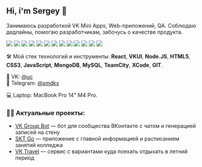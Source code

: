 ## Hi, i'm Sergey 👋

Занимаюсь разработкой VK Mini Apps, Web-приложений, QA. Соблюдаю дедлайны, помогаю разработчикам, забочусь о качестве продукта.

<img src="https://img.shields.io/badge/React-61DAFB?style=for-the-badge&logo=React&logoColor=black"/> <img src="https://img.shields.io/badge/VKUI-0077FF?style=for-the-badge&logo=VK&logoColor=white"/> <img src="https://img.shields.io/badge/Node.js-339933?style=for-the-badge&logo=Node.js&logoColor=white"/> <img src="https://img.shields.io/badge/HTML5-E34F26?style=for-the-badge&logo=HTML5&logoColor=white"/> <img src="https://img.shields.io/badge/CSS3-1572B6?style=for-the-badge&logo=CSS3&logoColor=white"/> <img src="https://img.shields.io/badge/JavaScript-F7DF1E?style=for-the-badge&logo=JavaScript&logoColor=black"/> <img src="https://img.shields.io/badge/MongoDB-47A248?style=for-the-badge&logo=MongoDB&logoColor=white"/> <img src="https://img.shields.io/badge/MySQL-4479A1?style=for-the-badge&logo=MySQL&logoColor=white"/> <img src="https://img.shields.io/badge/Jira-0052CC?style=for-the-badge&logo=Jira&logoColor=white"/> <img src="https://img.shields.io/badge/Trello-0052CC?style=for-the-badge&logo=Trello&logoColor=white"/> <img src="https://img.shields.io/badge/TeamCity-000000?style=for-the-badge&logo=TeamCity&logoColor=white"/> <img src="https://img.shields.io/badge/XCode-147EFB?style=for-the-badge&logo=XCode&logoColor=white"/> <img src="https://img.shields.io/badge/GIT-F05032?style=for-the-badge&logo=GIT&logoColor=white"/>

🛠️ Мой стек технологий и инструменты: **React**, **VKUI**, **Node.JS**, **HTML5**, **CSS3**, **JavaScript**, **MongoDB**, **MySQL**, **TeamCity**, **XCode**, **GIT**.  

👋 VK: [@uc](https://vk.com/uc)  
💬 Telegram: [@smdkx](https://t.me/smdkx)

💻 Laptop: MacBook Pro 14" M4 Pro.

### 👨‍💻 Актуальные проекты:

- [VK Group Bot](https://github.com/smdkx/vk-group-bot) — бот для сообщества ВКонтакте с чатом и генерацией записей на стену
- [SKT Go](https://github.com/smdkx/vkminiapps-skt-go) — приложение с главной информацией и расписанием занятий колледжа
- [VK Travel](https://github.com/smdkx/vkminiapps-vk-travel) — сервис с вариантами куда поехать отдыхать в летний период

